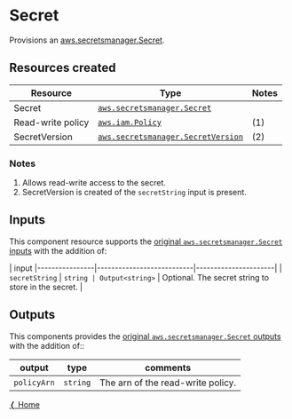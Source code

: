 # Secret

Provisions an [aws.secretsmanager.Secret](https://www.pulumi.com/registry/packages/aws/api-docs/secretsmanager/secret/#aws-secretsmanager-secret).

## Resources created

| Resource | Type | Notes |
|----------|------|----------|
| Secret | [`aws.secretsmanager.Secret`](https://www.pulumi.com/registry/packages/aws/api-docs/secretsmanager/secret/#aws-secretsmanager-secret) |  |
| Read-write policy | [`aws.iam.Policy`](https://www.pulumi.com/registry/packages/aws/api-docs/iam/policy/#aws-iam-policy) | (1) |
| SecretVersion | [`aws.secretsmanager.SecretVersion`](https://www.pulumi.com/registry/packages/aws/api-docs/secretsmanager/secretversion/#aws-secretsmanager-secretversion) | (2) |

### Notes

1. Allows read-write access to the secret.
2. SecretVersion is created of the `secretString` input is present.


## Inputs

This component resource supports the [original `aws.secretsmanager.Secret` inputs](https://www.pulumi.com/registry/packages/aws/api-docs/secretsmanager/secret/#inputs) with the addition of:

| input
|----------------|---------------------------|----------------------|
| `secretString` | `string | Output<string>` | Optional. The secret string to store in the secret. |

## Outputs

This components provides the [original `aws.secretsmanager.Secret` outputs](https://www.pulumi.com/registry/packages/aws/api-docs/secretsmanager/secret/#outputs) with the addition of::

| output      | type     | comments                           |
|-------------|----------|------------------------------------|
| `policyArn` | `string` | The arn of the read-write policy. |


[&#10092; Home](../index.md)